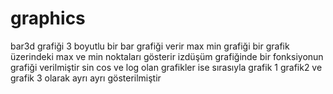 # graphics
bar3d grafiği 3 boyutlu bir bar grafiği verir
max min grafiği bir grafik üzerindeki max ve min noktaları gösterir
izdüşüm grafiğinde bir fonksiyonun grafiği verilmiştir
sin cos ve log olan grafikler ise sırasıyla grafik 1 grafik2 ve grafik 3 olarak ayrı ayrı gösterilmiştir
